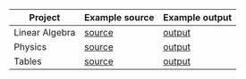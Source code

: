 | Project | Example source | Example output |
| - | - | - |
| Linear Algebra | [source](linear_algebra.md?raw=true) | [output](https://htmlpreview.github.io/?https://github.com/LowEntropyEntity/homework-formatting/blob/master/examples/linear_algebra.html) |
| Physics | [source](physics.md?raw=true) | [output](https://htmlpreview.github.io/?https://github.com/LowEntropyEntity/homework-formatting/blob/master/examples/physics.html) |
| Tables | [source](tables.md?raw=true) | [output](tables.md) |
